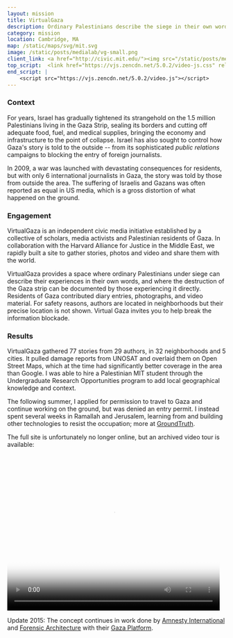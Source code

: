 ```yaml
---
layout: mission
title: VirtualGaza
description: Ordinary Palestinians describe the siege in their own words
category: mission
location: Cambridge, MA
map: /static/maps/svg/mit.svg
image: /static/posts/medialab/vg-small.png
client_link: <a href="http://civic.mit.edu/"><img src="/static/posts/medialab/civic-logo-bg.png" alt="MIT Center for Civic Media"></a>
top_script:  <link href="https://vjs.zencdn.net/5.0.2/video-js.css" rel="stylesheet">
end_script: |
    <script src="https://vjs.zencdn.net/5.0.2/video.js"></script>
---
```


### Context ###

For years, Israel has gradually tightened its strangehold on the 1.5 million Palestinians living in the Gaza Strip, sealing its borders and cutting off adequate food, fuel, and medical supplies, bringing the economy and infrastructure to the point of collapse. Israel has also sought to control how Gaza's story is told to the outside -- from its sophisticated *public relations* campaigns to blocking the entry of foreign journalists.

In 2009, a war was launched with devastating consequences for residents, but with only 6 international journalists in Gaza, the story was told by those from outside the area. The suffering of Israelis and Gazans was often reported as equal in US media, which is a gross distortion of what happened on the ground.

### Engagement ###

VirtualGaza is an independent civic media initiative established by a collective of scholars, media activists and Palestinian residents of Gaza. In collaboration with the Harvard Alliance for Justice in the Middle East, we rapidly built a site to gather stories, photos and video and share them with the world.

VirtualGaza provides a space where ordinary Palestinians under siege can describe their experiences in their own words, and where the destruction of the Gaza strip can be documented by those experiencing it directly. Residents of Gaza contributed diary entries, photographs, and video material. For safety reasons, authors are located in neighborhoods but their precise location is not shown. Virtual Gaza invites you to help break the information blockade.

### Results ###

VirtualGaza gathered 77 stories from 29 authors, in 32 neighborhoods and 5 cities. It pulled damage reports from UNOSAT and overlaid them on Open Street Maps, which at the time had significantly better coverage in the area than Google. I was able to hire a Palestinian MIT student through the Undergraduate Research Opportunities program to add local geographical knowledge and context.

The following summer, I applied for permission to travel to Gaza and continue working on the ground, but was denied an entry permit. I instead spent several weeks in Ramallah and Jerusalem, learning from and building other technologies to resist the occupation; more at [GroundTruth](/mission/groundtruth/).

The full site is unfortunately no longer online, but an archived video tour is available:
<div class="videoWrapper two-third">
<video id="vg-video" class="video-js vjs-default-skin vjs-big-play-centered" controls width="490" height="360" data-setup="{}" poster="https://photos-1.dropbox.com/t/2/AAC60FvLXHh5bIt7b5u0hFOO2i5LxzXiSKep8Jq7woLlpA/12/23928/jpeg/1024x768/2/1446930000/0/2/video-tour-30sec.mov/CPi6ASABIAIgAyAEIAUgBygBKAIoBw/1wAxIUVXTAk1GxzFdN8hBIbupTm6pKN1675tfgEwSl4%2C4dEJcTAG32SoCjeUbUrmkUDu8_yGI0I74RQly8CFfzU?size=1280x960&amp;size_mode=2" src="https://www.dropbox.com/sm/hls_playlist/s/ush98pw21hmhfa1/video-tour-30sec.mov?secure_hash="><source src="https://www.dropbox.com/sm/hls_playlist/s/ush98pw21hmhfa1/video-tour-30sec.mov?secure_hash=" type="application/vnd.apple.mpegurl"></video>
</div>

Update 2015: The concept continues in work done by [Amnesty International](http://www.forensic-architecture.org) and [Forensic Architecture](http://www.forensic-architecture.org) with their [Gaza Platform](http://gazaplatform.amnesty.org).